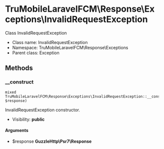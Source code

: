 TruMobileLaravelFCM\Response\Exceptions\InvalidRequestException
===============

Class InvalidRequestException




* Class name: InvalidRequestException
* Namespace: TruMobileLaravelFCM\Response\Exceptions
* Parent class: Exception







Methods
-------


### __construct

    mixed TruMobileLaravelFCM\Response\Exceptions\InvalidRequestException::__construct(\GuzzleHttp\Psr7\Response $response)

InvalidRequestException constructor.



* Visibility: **public**


#### Arguments
* $response **GuzzleHttp\Psr7\Response**


